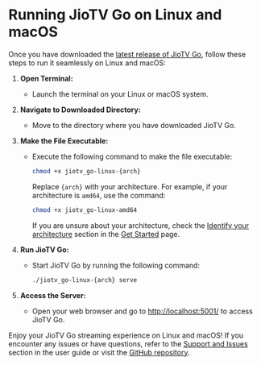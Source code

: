 # Running JioTV Go on Linux and macOS

Once you have downloaded the [latest release of JioTV Go](../get_started.md#pre-built-binaries), follow these steps to run it seamlessly on Linux and macOS:

1. **Open Terminal:**
   - Launch the terminal on your Linux or macOS system.

2. **Navigate to Downloaded Directory:**
   - Move to the directory where you have downloaded JioTV Go.

3. **Make the File Executable:**
   - Execute the following command to make the file executable:
   
     ```sh
     chmod +x jiotv_go-linux-{arch}
     ```

     Replace `{arch}` with your architecture. For example, if your architecture is `amd64`, use the command:

     ```sh
     chmod +x jiotv_go-linux-amd64
     ```

     If you are unsure about your architecture, check the [Identify your architecture](../get_started.md#identifying-your-os-and-architecture) section in the [Get Started](../get_started.md) page.

4. **Run JioTV Go:**
   - Start JioTV Go by running the following command:

     ```sh
     ./jiotv_go-linux-{arch} serve
     ```

5. **Access the Server:**
   - Open your web browser and go to [http://localhost:5001/](http://localhost:5001/) to access JioTV Go.

Enjoy your JioTV Go streaming experience on Linux and macOS! If you encounter any issues or have questions, refer to the [Support and Issues](#support-and-issues) section in the user guide or visit the [GitHub repository](https://github.com/rabilrbl/jiotv_go).